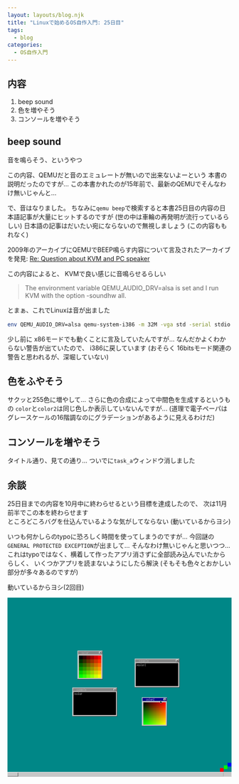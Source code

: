 ```yaml
---
layout: layouts/blog.njk
title: "Linuxで始めるOS自作入門: 25日目"
tags:
  - blog
categories:
  - OS自作入門
---
```


## 内容

1. beep sound
1. 色を増やそう
1. コンソールを増やそう

## beep sound

音を鳴らそう、というやつ

この内容、QEMUだと音のエミュレートが無いので出来ないよーという
本書の説明だったのですが...
この本書かれたのが15年前で、最新のQEMUでそんなわけ無いじゃんと...

で、音はなりました。
ちなみに`qemu beep`で検索すると本書25日目の内容の日本語記事が大量にヒットするのですが
(世の中は車輪の再発明が流行っているらしい)
日本語の記事はだいたい宛にならないので無視しましょう (この内容ももれなく)

2009年のアーカイブにQEMUでBEEP鳴らす内容について言及されたアーカイブを発見:
[Re: Question about KVM and PC speaker](https://lists.nongnu.org/archive/html/qemu-devel/2009-04/msg01499.html)

この内容によると、 KVMで良い感じに音鳴らせるらしい

> The environment variable QEMU_AUDIO_DRV=alsa is set and I run KVM with the
> option -soundhw all.

とまぁ、これでLinuxは音が出ました

```bash
env QEMU_AUDIO_DRV=alsa qemu-system-i386 -m 32M -vga std -serial stdio -enable-kvm -soundhw all -fda haribote.img
```

少し前に x86モードでも動くことに言及していたんですが...
なんだかよくわからない警告が出ていたので、 i386に戻しています (おそらく
16bitsモード関連の警告と思われるが、深堀していない)

## 色をふやそう

サクッと255色に増やして... さらに色の合成によって中間色を生成するというもの
`color`と`color2`は同じ色しか表示していないんですが...
(道理で電子ペーパはグレースケールの16階調なのにグラデーションがあるように見えるわけだ)

## コンソールを増やそう

タイトル通り、見ての通り... ついでに`task_a`ウィンドウ消しました

## 余談

25日目までの内容を10月中に終わらせるという目標を達成したので、
次は11月前半でこの本を終わらせます\
ところどころバグを仕込んでいるような気がしてならない (動いているからヨシ)

いつも何かしらのtypoに恐ろしく時間を使ってしまうのですが... 今回謎の
`GENERAL PROTECTED EXCEPTION`が出まして... そんなわけ無いじゃんと思いつつ...\
これはtypoではなく、横着して作ったアプリ消さずに全部読み込んでいたかららしく、
いくつかアプリを読まないようにしたら解決
(そもそも色々とおかしい部分が多々あるのですが)

動いているからヨシ(2回目)

![osの画像1](os-25day.png)
